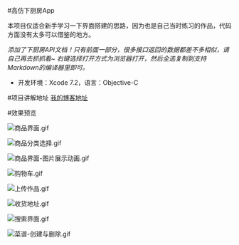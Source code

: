 #高仿下厨房App

本项目仅适合新手学习一下界面搭建的思路，因为也是自己当时练习的作品，代码方面没有太多可以借鉴的地方。


*添加了下厨房API文档！只有前面一部分，很多接口返回的数据都差不多相似，请自己再去抓抓看~
右键选择打开方式为浏览器打开，然后全选复制到支持Markdown的编译器里即可。*

- 开发环境：Xcode 7.2，语言：Objective-C

#项目讲解地址
[我的博客地址](http://www.jianshu.com/p/a8f619a2c622)


#效果预览
  
![商品界面.gif](http://upload-images.jianshu.io/upload_images/1099953-6c726c9b080b6806.gif?imageMogr2/auto-orient/strip)

![商品分类选择.gif](http://upload-images.jianshu.io/upload_images/1099953-3cf9ae462d57fef8.gif?imageMogr2/auto-orient/strip)

![商品界面-图片展示动画.gif](http://upload-images.jianshu.io/upload_images/1099953-3ed66fa195761167.gif?imageMogr2/auto-orient/strip)

![购物车.gif](http://upload-images.jianshu.io/upload_images/1099953-4ab60237c2e85562.gif?imageMogr2/auto-orient/strip)

![上传作品.gif](http://upload-images.jianshu.io/upload_images/1099953-890c50a940160ef8.gif?imageMogr2/auto-orient/strip)

![收货地址.gif](http://upload-images.jianshu.io/upload_images/1099953-798884b7bd17479f.gif?imageMogr2/auto-orient/strip)

![搜索界面.gif](http://upload-images.jianshu.io/upload_images/1099953-70ca86d75ae51612.gif?imageMogr2/auto-orient/strip)

![菜谱-创建与删除.gif](http://upload-images.jianshu.io/upload_images/1099953-c96af82b7dccf834.gif?imageMogr2/auto-orient/strip)
